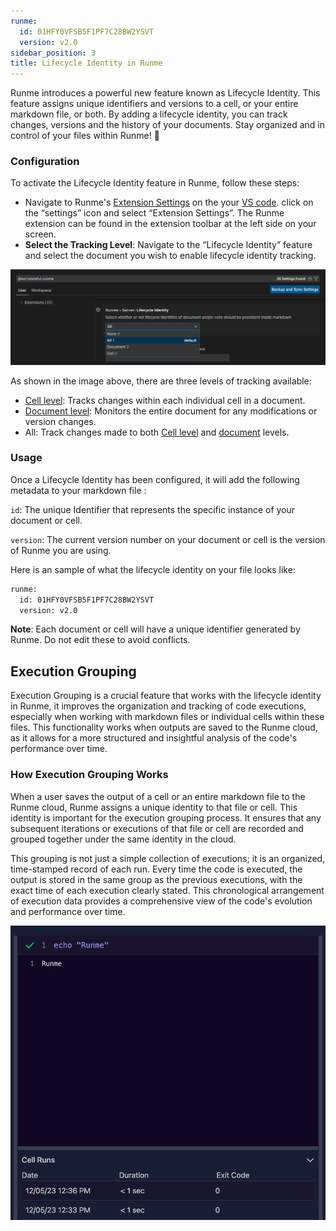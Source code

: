 ```yaml
---
runme:
  id: 01HFY0VFSB5F1PF7C28BW2YSVT
  version: v2.0
sidebar_position: 3
title: Lifecycle Identity in Runme
---
```


Runme introduces a powerful new feature known as Lifecycle Identity. This feature assigns unique identifiers and versions to a cell, or your entire markdown file, or both. By adding a lifecycle identity, you can track changes, versions and the history of your documents.  Stay organized and in control of your files within Runme! 🚀

### Configuration

To activate the Lifecycle Identity feature in Runme, follow these steps:

* Navigate to Runme's [Extension Settings](../getting-started/vs-code#runme-settings-for-vs-code) on the your [VS code](../install#runme-for-vs-code). click on the “settings” icon and select “Extension Settings”. The Runme extension can be found in the extension toolbar at the left side on your screen.
* **Select the Tracking Level**:  Navigate to the “Lifecycle Identity” feature and select the document you wish to enable lifecycle identity tracking.

![lifecycle](../../static/img/lifecycle-identity1.png)

As shown in the image above, there are three levels of tracking available:

* [Cell level](../configuration/cell-level): Tracks changes within each individual cell in a document.
* [Document level](../configuration/document-level): Monitors the entire document for any modifications or version changes.
* All: Track changes made to both [Cell level](../configuration/cell-level) and [document](../configuration/document-level) levels.

### Usage

Once a Lifecycle Identity has been configured, it will add the following metadata to your markdown file :

`id`: The unique Identifier that represents the specific instance of your document or cell.

`version`: The current version number on your document or cell is the version of Runme you are using.

Here is an sample of what the lifecycle identity on your file looks like:

```sh {"id":"01HFYHDGTT1BNMZD3CBCKHQGG0"}
runme:
  id: 01HFY0VFSB5F1PF7C28BW2YSVT
  version: v2.0
```

**Note**:
Each document or cell will have a unique identifier generated by Runme. Do not edit these to avoid conflicts.

## Execution Grouping

Execution Grouping is a crucial feature that works with the lifecycle identity in Runme, it improves the organization and tracking of code executions, especially when working with markdown files or individual cells within these files. This functionality works when outputs are saved to the Runme cloud, as it allows for a more structured and insightful analysis of the code's performance over time.

### How Execution Grouping Works

When a user saves the output of a cell or an entire markdown file to the Runme cloud, Runme assigns a unique identity to that file or cell. This identity is important for the execution grouping process. It ensures that any subsequent iterations or executions of that file or cell are recorded and grouped together under the same identity in the cloud.

This grouping is not just a simple collection of executions; it is an organized, time-stamped record of each run. Every time the code is executed, the output is stored in the same group as the previous executions, with the exact time of each execution clearly stated. This chronological arrangement of execution data provides a comprehensive view of the code's evolution and performance over time.

![execution-grouping](../../static/img/execution-grouping.png)
